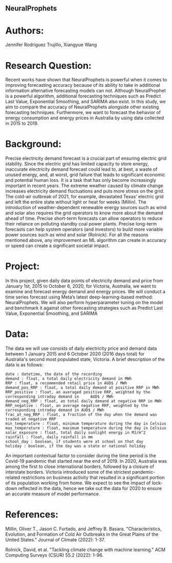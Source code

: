 ## NeuralProphets

# Authors:
 
Jennifer Rodriguez Trujillo, Xiangyue Wang

# Research Question: 

Recent works have shown that NeuralProphets is powerful when it comes to improving forecasting accuracy because of its ability to take in additional information alternative forecasting models can not. Although NeuralProphet is a powerful algorithm, additional forecasting techniques such as Predict Last Value, Exponential Smoothing, and SARIMA also exist. In this study, we aim to compare the accuracy of NeuralProphets alongside other existing forecasting techniques. Furthermore, we want to forecast the behavior of energy consumption and energy prices in Australia by using data collected in 2015 to 2019.

# Background: 
Precise electricity demand forecast is a crucial part of ensuring electric grid stability. Since the electric grid has limited capacity to store energy, inaccurate electricity demand forecast could lead to, at best, a waste of unused energy, and, at worst, grid failure that leads to significant economic and potential human loss. It is a task that has only become increasingly important in recent years. The extreme weather caused by climate change increases electricity demand fluctuations and puts more stress on the grid. The cold-air outbreak of 2021, for example, devastated Texas’ electric grid and left the entire state without light or heat for weeks (Millin). The introduction of weather-dependent renewable energy sources such as wind and solar also requires the grid operators to know more about the demand ahead of time. Precise short-term forecasts can allow operators to reduce their reliance on polluting standby coal power plants. Precise long-term forecasts can help system operators (and investors) to build more variable power sources such as wind and solar (Rolnick). For all the reasons mentioned above, any improvement an ML algorithm can create in accuracy or speed can create a significant societal impact.

# Project:
In this project, given daily data points of electricity demand and price from January 1st, 2015 to October 6, 2020, for Victoria, Australia, we want to examine and forecast energy demand and energy prices. We will conduct a time series forecast using Meta’s latest deep-learning-based method: NeuralProphets. We will also perform hyperparameter tuning on the model and benchmark it against other forecasting strategies such as Predict Last Value, Exponential Smoothing, and SARIMA 

# Data:

The data we will use consists of daily electricity price and demand data between 1 January 2015 and 6 October 2020 (2016 days total) for Australia's second most populated state, Victoria. A brief description of the data is as follows:

	date : datetime, the date of the recording
	demand : float, a total daily electricity demand in MWh
	RRP : float, a recommended retail price in AUD$ / MWh
	demand_pos_RRP : float, a total daily demand at positive RRP in MWh
	RRP_positive : float, an averaged positive RRP, weighted by the corresponding intraday demand in     AUD$ / MWh
	demand_neg_RRP : float, an total daily demand at negative RRP in MWh
	RRP_negative : float, an average negative RRP, weighted by the corresponding intraday demand in AUD$ / MWh
	frac_at_neg_RRP : float, a fraction of the day when the demand was traded at negative RRP
	min_temperature : float, minimum temperature during the day in Celsius
	max_temperature : float, maximum temperature during the day in Celsius
	solar_exposure : float, total daily sunlight energy in MJ/m^2
	rainfall : float, daily rainfall in mm
	school_day : boolean, if students were at school on that day
	holiday : boolean, if the day was a state or national holiday

An important contextual factor to consider during the time period is the Covid-19 pandemic that started near the end of 2019. In 2020, Australia was among the first to close international borders, followed by a closure of interstate borders. Victoria introduced some of the strictest pandemic-related restrictions on business activity that resulted in a significant portion of its population working from home. We expect to see the impact of lock-down reflected in the data, hence we take out the data for 2020 to ensure an accurate measure of model performance.

# References:
Millin, Oliver T., Jason C. Furtado, and Jeffrey B. Basara. "Characteristics, Evolution, and Formation of Cold Air Outbreaks in the Great Plains of the United States." Journal of Climate (2022): 1-37.

Rolnick, David, et al. "Tackling climate change with machine learning." ACM Computing Surveys (CSUR) 55.2 (2022): 1-96.
